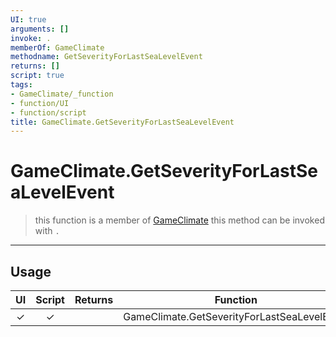 ```yaml
---
UI: true
arguments: []
invoke: .
memberOf: GameClimate
methodname: GetSeverityForLastSeaLevelEvent
returns: []
script: true
tags:
- GameClimate/_function
- function/UI
- function/script
title: GameClimate.GetSeverityForLastSeaLevelEvent
---
```

# GameClimate.GetSeverityForLastSeaLevelEvent
> this function is a member of [GameClimate](civ-6/lua/GameClimate.md)
> this method can be invoked with `.`
-----
## Usage
|  UI | Script | Returns | Function | Arguments |
|:---:|:------:|-------:|:--------:|:---------|
|✓|✓||GameClimate.GetSeverityForLastSeaLevelEvent||
